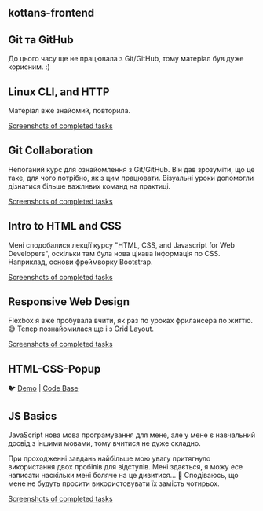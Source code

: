 ## kottans-frontend
## Git та GitHub
До цього часу ще не працювала з Git/GitHub, тому матеріал був дуже корисним. :)

## Linux CLI, and HTTP
Матеріал вже знайомий, повторила.

[Screenshots of completed tasks](https://github.com/AriadnaKravchuk/kottans-frontend/tree/main/task_linux_cli)

## Git Collaboration
Непоганий курс для ознайомлення з Git/GitHub. Він дав зрозуміти, що це таке, для чого потрібно, як з цим працювати. Візуальні уроки допомогли дізнатися більше важливих команд на практиці.

[Screenshots of completed tasks](https://github.com/AriadnaKravchuk/kottans-frontend/tree/main/task_git_collaboration)

## Intro to HTML and CSS
Мені сподобалися лекції курсу "HTML, CSS, and Javascript for Web Developers", оскільки там була нова цікава інформація по CSS.
Наприклад, основи фреймворку Bootstrap.

[Screenshots of completed tasks](https://github.com/AriadnaKravchuk/kottans-frontend/tree/main/task_html_css_intro)

## Responsive Web Design
Flexbox я вже пробувала вчити, як раз по уроках фрилансера по життю. :sweat_smile: Тепер познайомилася ще і з Grid Layout.

[Screenshots of completed tasks](https://github.com/AriadnaKravchuk/kottans-frontend/tree/main/task_responsive_web_design)

## HTML-CSS-Popup
:bird:
[Demo](https://ariadnakravchuk.github.io/HTML-CSS-Popup/) | [Code Base](https://github.com/AriadnaKravchuk/HTML-CSS-Popup)

## JS Basics
JavaScript нова мова програмування для мене, але у мене є навчальний досвід з іншими мовами, тому вчитися не дуже складно.

При проходженні завдань найбільше мою увагу притягнуло використання двох пробілів для відступів. Мені здається, я можу есе написати наскільки мені боляче на це дивитися... :see_no_evil: Сподіваюсь, що мене не будуть просити використовувати їх замість чотирьох.

[Screenshots of completed tasks](https://github.com/AriadnaKravchuk/kottans-frontend/tree/main/task_js_basics)
